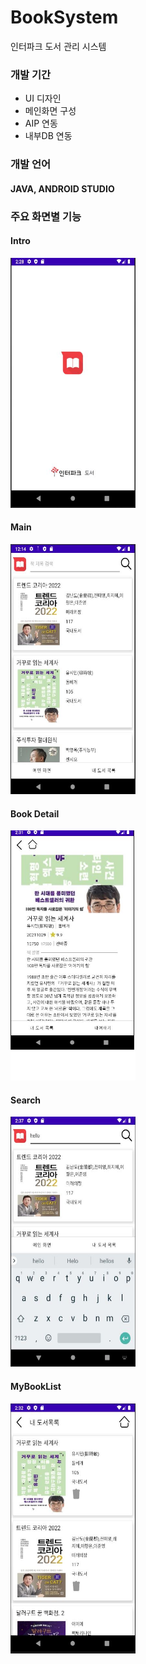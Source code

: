 # BookSystem
인터파크 도서 관리 시스템
### 개발 기간
* UI 디자인
* 메인화면 구성
* AIP 연동
* 내부DB 연동


### 개발 언어
#### JAVA, ANDROID STUDIO

### 주요 화면별 기능
#### Intro
<img src="./intro.JPG" width="200px" height="400px" title="Intro"/>

#### Main
<img src="./main.JPG" width="200px" height="400px" title="Main"/>

#### Book Detail
<img src="./book detail.JPG" width="200px" height="400px" title="Book Detail"/>

#### Search
<img src="./search.JPG" width="200px" height="400px" title="Search"
 img src="./searchresult.JPG" width="200px" height="400px" title="Search Result"/>

#### MyBookList
<img src="./mybooklist.JPG" width="200px" height="400px" title="MyBookList"/>







